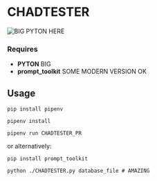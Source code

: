 # CHADTESTER

![BIG PYTON HERE](img/CHADTESTER.png)

### Requires

- **PYTON** BIG
- **prompt_toolkit** SOME MODERN VERSION OK

## Usage
    pip install pipenv

    pipenv install

    pipenv run CHADTESTER_PR

    
or alternatively:

    pip install prompt_toolkit    

    python ./CHADTESTER.py database_file # AMAZING